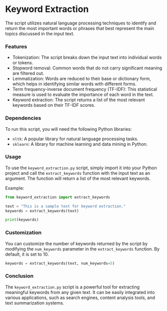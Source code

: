 # Keyword Extraction

 The script utilizes natural language processing techniques to identify and return the most important words or phrases that best represent the main topics discussed in the input text.

### Features

- Tokenization: The script breaks down the input text into individual words or tokens.
- Stopword removal: Common words that do not carry significant meaning are filtered out.
- Lemmatization: Words are reduced to their base or dictionary form, which helps in identifying similar words with different forms.
- Term frequency-inverse document frequency (TF-IDF): This statistical measure is used to evaluate the importance of each word in the text.
- Keyword extraction: The script returns a list of the most relevant keywords based on their TF-IDF scores.

### Dependencies

To run this script, you will need the following Python libraries:

- `nltk`: A popular library for natural language processing tasks.
- `sklearn`: A library for machine learning and data mining in Python.

### Usage

To use the `keyword_extraction.py` script, simply import it into your Python project and call the `extract_keywords` function with the input text as an argument. The function will return a list of the most relevant keywords.

Example:

```python
from keyword_extraction import extract_keywords

text = "This is a sample text for keyword extraction."
keywords = extract_keywords(text)

print(keywords)
```

### Customization

You can customize the number of keywords returned by the script by modifying the `num_keywords` parameter in the `extract_keywords` function. By default, it is set to 10.

```python
keywords = extract_keywords(text, num_keywords=5)
```

### Conclusion

The `keyword_extraction.py` script is a powerful tool for extracting meaningful keywords from any given text. It can be easily integrated into various applications, such as search engines, content analysis tools, and text summarization systems.